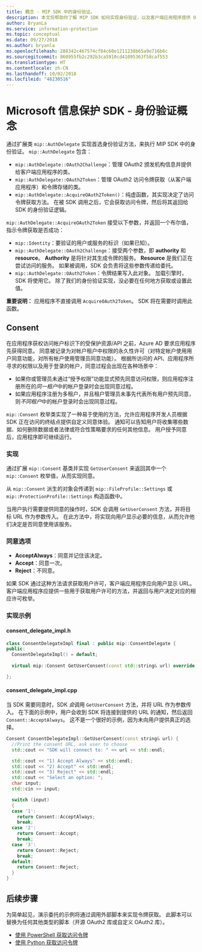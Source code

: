 ```yaml
---
title: 概念 - MIP SDK 中的身份验证。
description: 本文将帮助你了解 MIP SDK 如何实现身份验证，以及客户端应用程序提供 OAuth2 访问令牌获取逻辑的要求。
author: BryanLa
ms.service: information-protection
ms.topic: conceptual
ms.date: 09/27/2018
ms.author: bryanla
ms.openlocfilehash: 288342c467574cf84c60e1211238b65a9e716b6c
ms.sourcegitcommit: 860955fb2c292b3ca5910cd41095363f58caf553
ms.translationtype: HT
ms.contentlocale: zh-CN
ms.lasthandoff: 10/02/2018
ms.locfileid: "48230516"
---
```

# <a name="microsoft-information-protection-sdk---authentication-concepts"></a>Microsoft 信息保护 SDK - 身份验证概念

通过扩展类 `mip::AuthDelegate` 实现首选身份验证方法，来执行 MIP SDK 中的身份验证。 `mip::AuthDelegate` 包含：

- `mip::AuthDelegate::OAuth2Challenge`：管理 OAuth2 颁发机构信息并提供给客户端应用程序的类。
- `mip::AuthDelegate::OAuth2Token`：管理 OAuth2 访问令牌获取（从客户端应用程序）和令牌存储的类。
- `mip::AuthDelegate::AcquireOAuth2Token()`：纯虚函数，其实现决定了访问令牌获取方法。 在被 SDK 调用之后，它会获取访问令牌，然后将其返回给 SDK 的身份验证逻辑。

`mip::AuthDelegate::AcquireOAuth2Token` 接受以下参数，并返回一个布尔值，指示令牌获取是否成功：

- `mip::Identity`：要验证的用户或服务的标识（如果已知）。
- `mip::AuthDelegate::OAuth2Challenge`：接受两个参数，即 **authority** 和 **resource**。 **Authority** 是将针对其生成令牌的服务。 **Resource** 是我们正在尝试访问的服务。 如果被调用，SDK 会负责将这些参数传递给委托。
- `mip::AuthDelegate::OAuth2Token`：令牌结果写入此对象。 加载引擎时，SDK 将使用它。 除了我们的身份验证实现，没必要在任何地方获取或设置此值。

**重要说明：** 应用程序不直接调用 `AcquireOAuth2Token`。 SDK 将在需要时调用此函数。

## <a name="consent"></a>Consent

在应用程序获权访问帐户标识下的受保护资源/API 之前，Azure AD 要求应用程序先获得同意。 同意被记录为对帐户租户中权限的永久性许可（对特定帐户使用用户同意功能，对所有帐户使用管理员同意功能）。 根据所访问的 API、应用程序所寻求的权限以及用于登录的帐户，同意过程会出现在各种场景中： 

- 如果你或管理员未通过“授予权限”功能显式预先同意访问权限，则应用程序注册所在的*同一租户*中的帐户登录时会出现同意过程。
- 如果应用程序注册为多租户，并且租户管理员未事先代表所有用户预先同意，则*不同租户*中的帐户登录时会出现同意过程。

`mip::Consent` 枚举类实现了一种易于使用的方法，允许应用程序开发人员根据 SDK 正在访问的终结点提供自定义同意体验。 通知可以告知用户将收集哪些数据、如何删除数据或者法律或符合性策略要求的任何其他信息。 用户授予同意后，应用程序即可继续运行。 

### <a name="implementation"></a>实现

通过扩展 `mip::Consent` 基类并实现 `GetUserConsent` 来返回其中一个 `mip::Consent` 枚举值，从而实现同意。 

从 `mip::Consent` 派生的对象会传递到 `mip::FileProfile::Settings` 或 `mip::ProtectionProfile::Settings` 构造函数中。

当用户执行需要提供同意的操作时，SDK 会调用 `GetUserConsent` 方法，并将目标 URL 作为参数传入。 在此方法中，将实现向用户显示必要的信息，从而允许他们决定是否同意使用该服务。 

### <a name="consent-options"></a>同意选项

- **AcceptAlways**：同意并记住该决定。
- **Accept**：同意一次。
- **Reject**：不同意。

如果 SDK 通过这种方法请求获取用户许可，客户端应用程序应向用户显示 URL。 客户端应用程序应提供一些用于获取用户许可的方法，并返回与用户决定对应的相应许可枚举。

### <a name="sample-implementation"></a>实现示例

#### <a name="consentdelegateimplh"></a>consent_delegate_impl.h

```cpp
class ConsentDelegateImpl final : public mip::ConsentDelegate {
public:
  ConsentDelegateImpl() = default;
  
  virtual mip::Consent GetUserConsent(const std::string& url) override;

};
```

#### <a name="consentdelegateimplcpp"></a>consent_delegate_impl.cpp

当 SDK 需要同意时，SDK *会*调用 `GetUserConsent` 方法，并将 URL 作为参数传入。 在下面的示例中，用户会收到 SDK 将连接到提供的 URL 的通知，然后返回 `Consent::AcceptAlways`。 这不是一个很好的示例，因为未向用户提供真正的选择。

```cpp
Consent ConsentDelegateImpl::GetUserConsent(const string& url) {
  //Print the consent URL, ask user to choose
  std::cout << "SDK will connect to: " << url << std::endl;

  std::cout << "1) Accept Always" << std::endl;
  std::cout << "2) Accept" << std::endl;
  std::cout << "3) Reject" << std::endl;
  std::cout << "Select an option: ";
  char input;
  std::cin >> input;

  switch (input)
  {
  case '1':
    return Consent::AcceptAlways;
    break;
  case '2':
    return Consent::Accept;
    break;
  case '3':
    return Consent::Reject;
    break;
  default:
    return Consent::Reject;
  }  
}
```

## <a name="next-steps"></a>后续步骤

为简单起见，演示委托的示例将通过调用外部脚本来实现令牌获取。 此脚本可以替换为任何其他类型的脚本（开源 OAuth2 库或自定义 OAuth2 库）。

- [使用 PowerShell 获取访问令牌](concept-authentication-acquire-token-ps.md)
- [使用 Python 获取访问令牌](concept-authentication-acquire-token-py.md)
